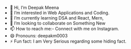 - 👋 Hi, I’m Deepak Meena
- 👀 I’m interested in Web Applications and Coding.
- 🌱 I’m currently learning DSA and React, Mern, 
- 💞️ I’m looking to collaborate on Something New
- 📫 How to reach me:- Connect with me on Instagram.
- 😄 Pronouns: deepakm0003
- ⚡ Fun fact: I am Very Serious regarding some hiding fact.

